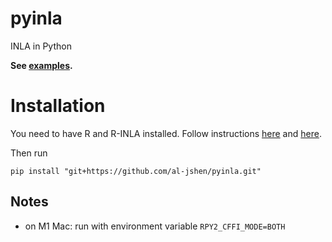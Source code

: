 # pyinla

INLA in Python

**See [examples](https://al-jshen.github.io/pyinla/).**

# Installation

You need to have R and R-INLA installed. Follow instructions [here](https://www.r-project.org/) and [here](https://www.r-inla.org/download-install).

Then run
```
pip install "git+https://github.com/al-jshen/pyinla.git"
```

## Notes

- on M1 Mac: run with environment variable `RPY2_CFFI_MODE=BOTH`
